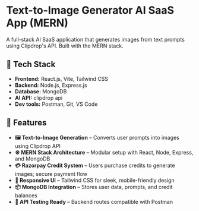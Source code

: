 # Text-to-Image Generator AI SaaS App (MERN)

A full-stack AI SaaS application that generates images from text prompts using Clipdrop's API. Built with the MERN stack.

## 🚀 Tech Stack
- **Frontend:** React.js, Vite, Tailwind CSS
- **Backend:** Node.js, Express.js
- **Database:** MongoDB
- **AI API:** clipdrop api 
- **Dev tools:** Postman, Git, VS Code


## 🔑 Features 

- **🖼️ Text-to-Image Generation** – Converts user prompts into images using Clipdrop API  
- **⚙️ MERN Stack Architecture** – Modular setup with React, Node, Express, and MongoDB  
- **💳 Razorpay Credit System** – Users purchase credits to generate images; secure payment flow  
- **🎨 Responsive UI** – Tailwind CSS for sleek, mobile-friendly design  
- **📦 MongoDB Integration** – Stores user data, prompts, and credit balances  
- **🧪 API Testing Ready** – Backend routes compatible with Postman  
